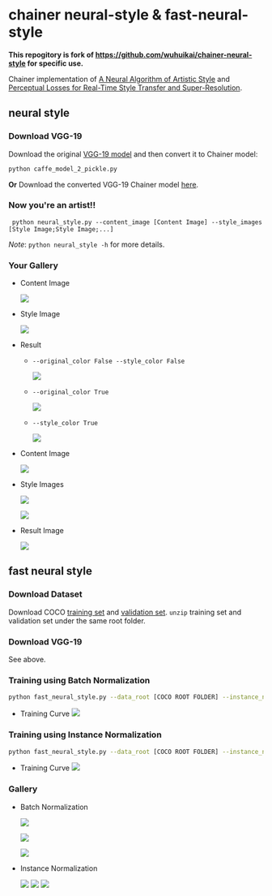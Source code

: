 # chainer neural-style & fast-neural-style

<b>This repogitory is fork of https://github.com/wuhuikai/chainer-neural-style for specific use.</b>

Chainer implementation of [A Neural Algorithm of Artistic Style](http://arxiv.org/abs/1508.06576)
and [Perceptual Losses for Real-Time Style Transfer and Super-Resolution](http://cs.stanford.edu/people/jcjohns/eccv16/). 

## neural style
### Download VGG-19
Download the original [VGG-19 model](https://gist.github.com/ksimonyan/3785162f95cd2d5fee77#file-readme-md) and then convert it to Chainer model:
```bash
python caffe_model_2_pickle.py
```
**Or** Download the converted VGG-19 Chainer model [here](https://drive.google.com/open?id=0Bybnpq8dvwudM0U3enFsYV9waWM).
### Now you're an artist!!
```
 python neural_style.py --content_image [Content Image] --style_images [Style Image;Style Image;...] 
```
*Note*: `python neural_style -h` for more details.
### Your Gallery
* Content Image

  ![](images/towernight.jpg)
* Style Image

  ![](images/Starry_Night.jpg)
* Result
  * `--original_color False --style_color False`
  
    ![](images/result/towernight_with_style(s)_Starry_Night.png)
  * `--original_color True`
  
    ![](images/result/OrigColor_towernight_with_style(s)_Starry_Night.png)
  * `--style_color True`
  
    ![](images/result/StyleColor_towernight_with_style(s)_Starry_Night.png)
* Content Image

  ![](images/towernight.jpg)
* Style Images

  ![](images/Starry_Night.jpg)

  ![](images/the_scream.jpg)
* Result Image

  ![](images/result/hrbrid_towernight_with_style(s)_Starry_Night_the_scream.png)

## fast neural style
### Download Dataset
Download COCO [training set](http://msvocds.blob.core.windows.net/coco2014/train2014.zip) and [validation set](http://msvocds.blob.core.windows.net/coco2014/val2014.zip). `unzip` training set and validation set under the same root folder.
### Download VGG-19
See above.
### Training using Batch Normalization
```bash
python fast_neural_style.py --data_root [COCO ROOT FOLDER] --instance_normalization False
```
* Training Curve
![](fast_style_result/normal/loss.png)
### Training using Instance Normalization
```bash
python fast_neural_style.py --data_root [COCO ROOT FOLDER] --instance_normalization True
```
* Training Curve
![](fast_style_result/instance_norm/loss.png)
### Gallery
* Batch Normalization

  ![](fast_style_result/normal/COCO_val2014_000000140860.jpg)

  ![](fast_style_result/normal/COCO_val2014_000000180917.jpg)

  ![](fast_style_result/normal/COCO_val2014_000000227884.jpg)
* Instance Normalization
  
  ![](fast_style_result/instance_norm/COCO_val2014_000000555843.jpg)
  ![](fast_style_result/instance_norm/COCO_val2014_000000531594.jpg)
  ![](fast_style_result/instance_norm/COCO_val2014_000000431236.jpg)

